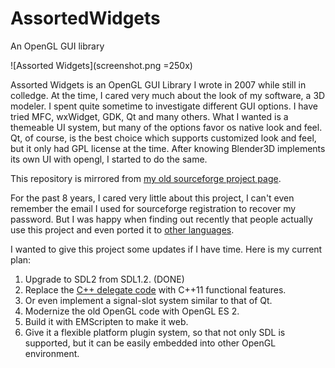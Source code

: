 # AssortedWidgets
An OpenGL GUI library

![Assorted Widgets](screenshot.png =250x)

Assorted Widgets is an OpenGL GUI Library I wrote in 2007 while still in colledge. At the time, I cared very much about the look of my software, a 3D modeler. I spent quite sometime to investigate different GUI options. I have tried MFC, wxWidget, GDK, Qt and many others. What I wanted is a themeable UI system, but many of the options favor os native look and feel. Qt, of course, is the best choice which supports customized look and feel, but it only had GPL license at the time. After knowing Blender3D implements its own UI with opengl, I started to do the same.

This repository is mirrored from [my old sourceforge project page](http://sourceforge.net/projects/assortedwidgets/).

For the past 8 years, I cared very little about this project, I can't even remember the email I used for sourceforge registration to recover my password. But I was happy when finding out recently that people actually use this project and even ported it to [other languages](http://www.opentk.com/node/2103).

I wanted to give this project some updates if I have time. Here is my current plan:

1. Upgrade to SDL2 from SDL1.2. (DONE)
2. Replace the [C++ delegate code](http://www.codeproject.com/Articles/11015/The-Impossibly-Fast-C-Delegates) with C++11 functional features.
3. Or even implement a signal-slot system similar to that of Qt.
4. Modernize the old OpenGL code with OpenGL ES 2.
5. Build it with EMScripten to make it web.
6. Give it a flexible platform plugin system, so that not only SDL is supported, but it can be easily embedded into other OpenGL environment.
